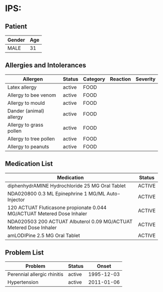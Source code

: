 # IPS:

## Patient

|Gender|Age|
|---|---|
|MALE|31|

## Allergies and Intolerances

|Allergen|Status|Category|Reaction|Severity|
|---|---|---|---|---|
|Latex allergy|active|FOOD|||
|Allergy to bee venom|active|FOOD|||
|Allergy to mould|active|FOOD|||
|Dander (animal) allergy|active|FOOD|||
|Allergy to grass pollen|active|FOOD|||
|Allergy to tree pollen|active|FOOD|||
|Allergy to peanuts|active|FOOD|||

## Medication List

|Medication|Status|
|---|---|
|diphenhydrAMINE Hydrochloride 25 MG Oral Tablet|ACTIVE|
|NDA020800 0.3 ML Epinephrine 1 MG/ML Auto-Injector|ACTIVE|
|120 ACTUAT Fluticasone propionate 0.044 MG/ACTUAT Metered Dose Inhaler|ACTIVE|
|NDA020503 200 ACTUAT Albuterol 0.09 MG/ACTUAT Metered Dose Inhaler|ACTIVE|
|amLODIPine 2.5 MG Oral Tablet|ACTIVE|

## Problem List

|Problem|Status|Onset|
|---|---|---|
|Perennial allergic rhinitis|active|1995-12-03|
|Hypertension|active|2011-01-06|
